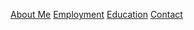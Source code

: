 [About Me](index.markdown)
[Employment](employment.markdown)
[Education](education.markdown)
[Contact](contact.markdown)
